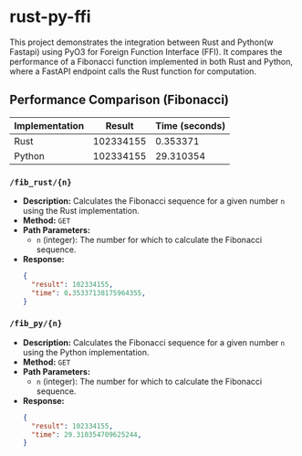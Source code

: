 # rust-py-ffi

This project demonstrates the integration between Rust and Python(w Fastapi) using PyO3 for Foreign Function Interface (FFI). It compares the performance of a Fibonacci function implemented in both Rust and Python, where a FastAPI endpoint calls the Rust function for computation.

## Performance Comparison (Fibonacci)

| Implementation | Result    | Time (seconds) |
|----------------|-----------|----------------|
| Rust           | 102334155 | 0.353371       |
| Python         | 102334155 | 29.310354      |


### `/fib_rust/{n}`

- **Description:** Calculates the Fibonacci sequence for a given number `n` using the Rust implementation.
- **Method:** `GET`
- **Path Parameters:**
    - `n` (integer): The number for which to calculate the Fibonacci sequence.
- **Response:**
    ```json
    {
      "result": 102334155,
      "time": 0.35337138175964355,
    }
    ```

### `/fib_py/{n}`

- **Description:** Calculates the Fibonacci sequence for a given number `n` using the Python implementation.
- **Method:** `GET`
- **Path Parameters:**
    - `n` (integer): The number for which to calculate the Fibonacci sequence.
- **Response:**
    ```json
    {
      "result": 102334155,
      "time": 29.310354709625244,
    }
    ```